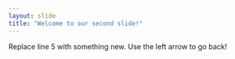 ```yaml
---
layout: slide
title: "Welcome to our second slide!"
---
```

Replace line 5 with something new.
Use the left arrow to go back!